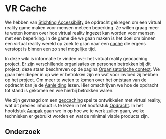 # VR Cache

We hebben van [Stichting Accessibility](https://www.accessibility.nl/) de opdracht gekregen om een virtual reality game maken voor mensen met een beperking. Ze willen graag meer te weten komen over hoe virtual reality ingezet kan worden voor mensen met een beperking. In de game die we gaan maken is het doel om binnen een virtual reality wereld op zoek te gaan naar een [cache](https://en.wikipedia.org/wiki/Geocaching#Geocaches) die ergens verstopt is binnen een zo snel mogelijke tijd.

In deze wiki is informatie te vinden over het virtual reality geocaching project. Er zijn verschillende organisaties en personen betrokken bij dit project, deze staan beschreven op de pagina [Organisatorische context](/documentatie/Wiki/01_Organisatorische%20Context.md). We gaan hier dieper in op wie er betrokken zijn en wat voor invloed zij hebben op het project. Om meer te weten te komen over het ontstaan van de opdracht kan je de [Aanleiding](/documentatie/Wiki/02_Aanleiding.md) lezen. Hier omschrijven we hoe de opdracht tot stand is gekomen en wie hierbij betrokken waren. 

We zijn gevraagd om een [geocaching](https://wikipedia.org/wiki/Geocaching) spel te ontwikkelen met virtual reality, wat dit precies inhoudt is te lezen in het hoofdstuk [Opdracht](/documentatie/Wiki/03_Opdracht.md). In het hoofdstuk [Aanpak](/documentatie/Wiki/04_Aanpak.md) gaan we in op hoe we te werk zullen gaan, welke technieken er gebruikt worden en wat de minimal viable products zijn.

## Onderzoek
